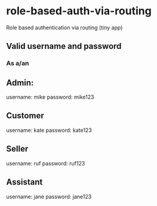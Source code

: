 # role-based-auth-via-routing
Role based authentication via routing (tiny app)

## Valid username and password
### As a/an

## Admin:
  username: mike
  password: mike123

## Customer
  username: kate
  password: kate123

## Seller 
 username: ruf
 password: ruf123

## Assistant
  username: jane
  password: jane123
